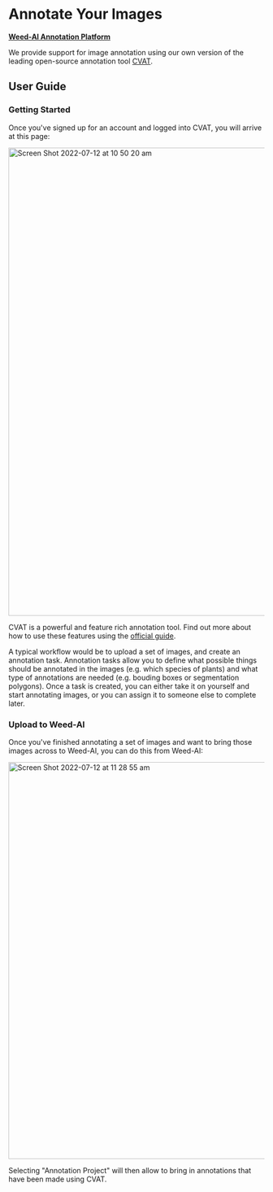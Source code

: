 # Annotate Your Images

**[Weed-AI Annotation Platform](https://weed-ai.sydney.edu.au/cvat-annotation/auth/login)**

We provide support for image annotation using our own version of the leading open-source annotation tool [CVAT](https://www.cvat.ai/).

## User Guide

### Getting Started

Once you've signed up for an account and logged into CVAT, you will arrive at this page: 

<img width="921" alt="Screen Shot 2022-07-12 at 10 50 20 am" src="https://user-images.githubusercontent.com/50643975/178387966-cf138cb8-97a1-4ad7-b170-1415e6443103.png">

CVAT is a powerful and feature rich annotation tool. Find out more about how to use these features using the [official guide](https://opencv.github.io/cvat/docs/manual/basics/).

A typical workflow would be to upload a set of images, and create an annotation task. Annotation tasks allow you to define what possible things should be annotated in the images (e.g. which species of plants) and what type of annotations are needed (e.g. bouding boxes or segmentation polygons). Once a task is created, you can either take it on yourself and start annotating images, or you can assign it to someone else to complete later.

### Upload to Weed-AI

Once you've finished annotating a set of images and want to bring those images across to Weed-AI, you can do this from Weed-AI:

<img width="781" alt="Screen Shot 2022-07-12 at 11 28 55 am" src="https://user-images.githubusercontent.com/50643975/178388418-e9edf754-61d2-437a-98e8-46f1351ee787.png">

Selecting "Annotation Project" will then allow to bring in annotations that have been made using CVAT. 
